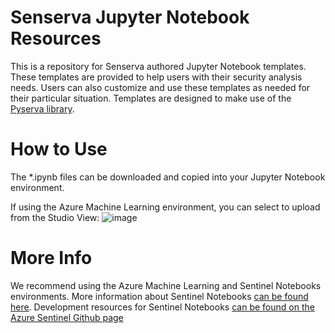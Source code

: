 # Senserva Jupyter Notebook Resources

This is a repository for Senserva authored Jupyter Notebook templates. These templates are provided to help users with their security analysis needs. Users can also customize and use these templates as needed for their particular situation. Templates are designed to make use of the [Pyserva library](https://github.com/Senserva-LLC/Pyserva).


# How to Use

The *.ipynb files can be downloaded and copied into your Jupyter Notebook environment. 

If using the Azure Machine Learning environment, you can select to upload from the Studio View:
![image](https://user-images.githubusercontent.com/59487793/135644705-d5f97d4a-0521-4fdf-853e-f50c4cd29788.png)


# More Info

We recommend using the Azure Machine Learning and Sentinel Notebooks environments. More information about Sentinel Notebooks [can be found here](https://docs.microsoft.com/azure/sentinel/notebooks). Development resources for Sentinel Notebooks [can be found on the Azure Sentinel Github page](https://github.com/Azure/Azure-Sentinel-Notebooks)
